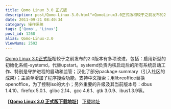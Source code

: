 ```yaml
---
title: Qomo Linux 3.0 正式版
description: post/Qomo-Linux-3.0.html">QomoLinux3.0正式版相较于之前发布的2.0版本有多项改进，包括：启用新型的初始化系统–systemd，代替upstart。systemd负责内核启动后的所有系统启动工作、特别是守护进程的启动和监管；汉化了部分packagesummary（引入社区的成果）；主菜单增加了程序搜索功能，支持中文搜索；用libreoffice替换openoffice，为了控制iso的大小；另外重要的升级及其当前版本号：dbus1.4.10、firefox5.0.1、glibc2.14、gcc4.6.1、gtk3.0.9、ibus1.3.9等。……
date: 2011-09-21 08:40:34
category: 操作系统
tags: ['Qomo', 'Linux']
post_id: 1268
alias: Qomo-Linux-3.0
ViewNums: 2592
---
```


[Qomo Linux 3.0正式版](/blog/qomo-linux-30)相较于之前发布的2.0版本有多项改进，包括：启用新型的初始化系统–systemd，代替upstart。systemd负责内核启动后的所有系统启动工作、特别是守护进程的启动和监管；汉化了部分package summary（引入社区的成果）；主菜单增加了程序搜索功能，支持中文搜索；用libreoffice替换openoffice，为了控制iso的大小；另外重要的升级及其当前版本号：dbus 1.4.10、firefox 5.0.1、glibc 2.14、gcc 4.6.1、gtk 3.0.9、ibus1.3.9等。

【[**Qomo Linux 3.0 正式版下载地址**](/blog/qomo-linux-30)】
 [下载地址](download.asp?id=463)

